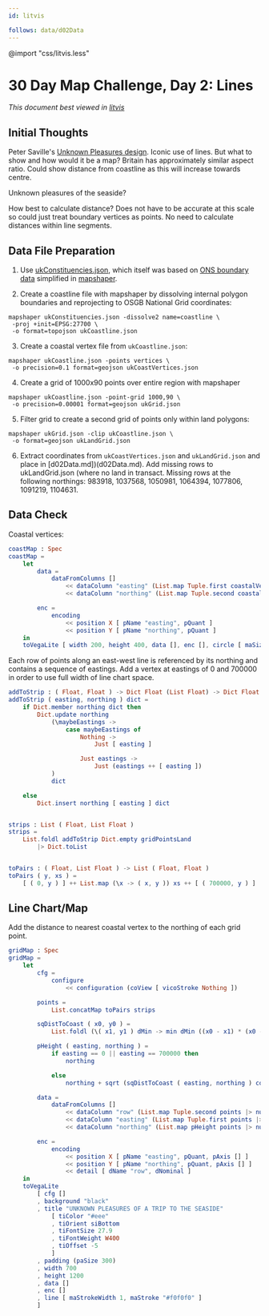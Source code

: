 ```yaml
---
id: litvis

follows: data/d02Data
---
```


@import "css/litvis.less"

# 30 Day Map Challenge, Day 2: Lines

_This document best viewed in [litvis](https://github.com/gicentre/litvis)_

## Initial Thoughts

Peter Saville's [Unknown Pleasures design](https://blogs.scientificamerican.com/sa-visual/pop-culture-pulsar-origin-story-of-joy-division-s-unknown-pleasures-album-cover-video/). Iconic use of lines. But what to show and how would it be a map? Britain has approximately similar aspect ratio. Could show distance from coastline as this will increase towards centre.

Unknown pleasures of the seaside?

How best to calculate distance? Does not have to be accurate at this scale so could just treat boundary vertices as points. No need to calculate distances within line segments.

## Data File Preparation

1. Use [ukConstituencies.json](https://github.com/gicentre/data/blob/master/uk/ukConstituencies.json), which itself was based on [ONS boundary data](https://geoportal.statistics.gov.uk/datasets/european-electoral-regions-december-2016-full-clipped-boundaries-in-great-britain) simplified in [mapshaper](https://mapshaper.org).

2. Create a coastline file with mapshaper by dissolving internal polygon boundaries and reprojecting to OSGB National Grid coordinates:

```
mapshaper ukConstituencies.json -dissolve2 name=coastline \
 -proj +init=EPSG:27700 \
 -o format=topojson ukCoastline.json
```

3. Create a coastal vertex file from `ukCoastline.json`:

```
mapshaper ukCoastline.json -points vertices \
 -o precision=0.1 format=geojson ukCoastVertices.json
```

4. Create a grid of 1000x90 points over entire region with mapshaper

```
mapshaper ukCoastline.json -point-grid 1000,90 \
 -o precision=0.00001 format=geojson ukGrid.json
```

5. Filter grid to create a second grid of points only within land polygons:

```
mapshaper ukGrid.json -clip ukCoastline.json \
 -o format=geojson ukLandGrid.json
```

6. Extract coordinates from `ukCoastVertices.json` and `ukLandGrid.json` and place in [d02Data.md])(d02Data.md). Add missing rows to ukLandGrid.json (where no land in transact. Missing rows at the following northings: 983918, 1037568, 1050981, 1064394, 1077806, 1091219, 1104631.

## Data Check

Coastal vertices:

```elm {l v}
coastMap : Spec
coastMap =
    let
        data =
            dataFromColumns []
                << dataColumn "easting" (List.map Tuple.first coastalVertices |> nums)
                << dataColumn "northing" (List.map Tuple.second coastalVertices |> nums)

        enc =
            encoding
                << position X [ pName "easting", pQuant ]
                << position Y [ pName "northing", pQuant ]
    in
    toVegaLite [ width 200, height 400, data [], enc [], circle [ maSize 4 ] ]
```

Each row of points along an east-west line is referenced by its northing and contains a sequence of eastings.
Add a vertex at eastings of 0 and 700000 in order to use full width of line chart space.

```elm {l}
addToStrip : ( Float, Float ) -> Dict Float (List Float) -> Dict Float (List Float)
addToStrip ( easting, northing ) dict =
    if Dict.member northing dict then
        Dict.update northing
            (\maybeEastings ->
                case maybeEastings of
                    Nothing ->
                        Just [ easting ]

                    Just eastings ->
                        Just (eastings ++ [ easting ])
            )
            dict

    else
        Dict.insert northing [ easting ] dict


strips : List ( Float, List Float )
strips =
    List.foldl addToStrip Dict.empty gridPointsLand
        |> Dict.toList


toPairs : ( Float, List Float ) -> List ( Float, Float )
toPairs ( y, xs ) =
    [ ( 0, y ) ] ++ List.map (\x -> ( x, y )) xs ++ [ ( 700000, y ) ]
```

## Line Chart/Map

Add the distance to nearest coastal vertex to the northing of each grid point.

```elm {v}
gridMap : Spec
gridMap =
    let
        cfg =
            configure
                << configuration (coView [ vicoStroke Nothing ])

        points =
            List.concatMap toPairs strips

        sqDistToCoast ( x0, y0 ) =
            List.foldl (\( x1, y1 ) dMin -> min dMin ((x0 - x1) * (x0 - x1) + (y0 - y1) * (y0 - y1))) (10 ^ 50)

        pHeight ( easting, northing ) =
            if easting == 0 || easting == 700000 then
                northing

            else
                northing + sqrt (sqDistToCoast ( easting, northing ) coastalVertices)

        data =
            dataFromColumns []
                << dataColumn "row" (List.map Tuple.second points |> nums)
                << dataColumn "easting" (List.map Tuple.first points |> nums)
                << dataColumn "northing" (List.map pHeight points |> nums)

        enc =
            encoding
                << position X [ pName "easting", pQuant, pAxis [] ]
                << position Y [ pName "northing", pQuant, pAxis [] ]
                << detail [ dName "row", dNominal ]
    in
    toVegaLite
        [ cfg []
        , background "black"
        , title "UNKNOWN PLEASURES OF A TRIP TO THE SEASIDE"
            [ tiColor "#eee"
            , tiOrient siBottom
            , tiFontSize 27.9
            , tiFontWeight W400
            , tiOffset -5
            ]
        , padding (paSize 300)
        , width 700
        , height 1200
        , data []
        , enc []
        , line [ maStrokeWidth 1, maStroke "#f0f0f0" ]
        ]
```

